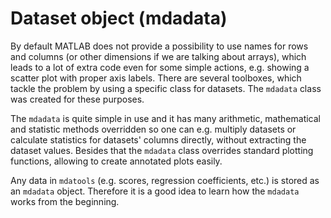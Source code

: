 # Dataset object (mdadata)

By default MATLAB does not provide a possibility to use names for rows and columns (or other dimensions if we are talking about arrays), which leads to a lot of extra code even for some simple actions, e.g. showing a scatter plot with proper axis labels. There are several toolboxes, which tackle the problem by using a specific class for datasets. The `mdadata` class was created for these purposes.

The `mdadata` is quite simple in use and it has many arithmetic, mathematical and statistic methods overridden so one can e.g. multiply datasets or calculate statistics for datasets' columns directly, without extracting the dataset values. Besides that the `mdadata` class overrides standard plotting functions, allowing to create annotated plots easily.

Any data in `mdatools` (e.g. scores, regression coefficients, etc.) is stored as an `mdadata` object. Therefore it is a good idea to learn how the `mdadata` works from the beginning.

